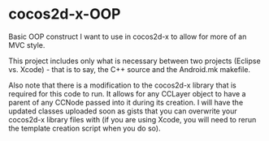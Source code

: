 cocos2d-x-OOP
=============

Basic OOP construct I want to use in cocos2d-x to allow for more of an MVC style.

This project includes only what is necessary between two projects (Eclipse vs. Xcode) - that is to say, the C++ source and the Android.mk makefile.

Also note that there is a modification to the cocos2d-x library that is required for this code to run. It allows for any CCLayer object to have a parent of any CCNode passed into it during its creation. I will have the updated classes uploaded soon as gists that you can overwrite your cocos2d-x library files with (if you are using Xcode, you will need to rerun the template creation script when you do so).